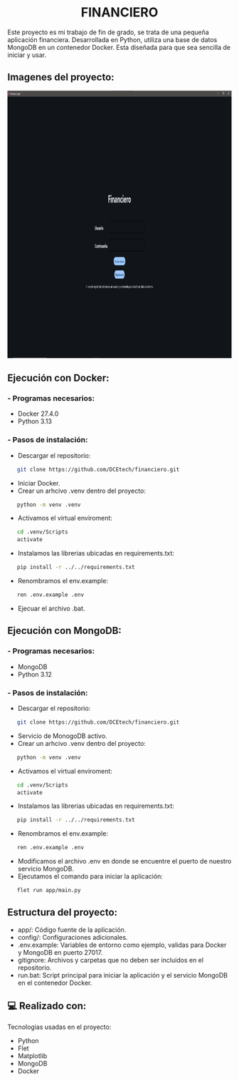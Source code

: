 <h1 align="center" id="title">FINANCIERO</h1>

<p id="description">Este proyecto es mi trabajo de fin de grado, se trata de una pequeña aplicación financiera. Desarrollada en Python, utiliza una base de datos MongoDB en un contenedor Docker. Esta diseñada para que sea sencilla de iniciar y usar.</p>

<h2>Imagenes del proyecto:</h2>

<img src="img/login.png" alt="project-screenshot" width="800" height="600/">

<h2>Ejecución con Docker:</h2>
<h3>- Programas necesarios: </h3>

* Docker 27.4.0
* Python 3.13

<h3>- Pasos de instalación: </h3>

* Descargar el repositorio:
```bash
   git clone https://github.com/DCEtech/financiero.git
```
* Iniciar Docker.
* Crear un arhcivo .venv dentro del proyecto:
```bash
   python -m venv .venv
```
* Activamos el virtual enviroment: 
```bash
   cd .venv/Scripts 
   activate
```
* Instalamos las librerias ubicadas en requirements.txt:
```bash
   pip install -r ../../requirements.txt
```
* Renombramos el env.example: 
```bash
   ren .env.example .env
```
* Ejecuar el archivo .bat.

<h2>Ejecución con MongoDB:</h2>
<h3>- Programas necesarios: </h3>

* MongoDB
* Python 3.12

<h3>- Pasos de instalación: </h3>

* Descargar el repositorio:
```bash
   git clone https://github.com/DCEtech/financiero.git
```
* Servicio de MonogoDB activo.
* Crear un arhcivo .venv dentro del proyecto:
```bash
   python -m venv .venv
```
* Activamos el virtual enviroment: 
```bash
   cd .venv/Scripts 
   activate
```
* Instalamos las librerias ubicadas en requirements.txt:
```bash
   pip install -r ../../requirements.txt
```
* Renombramos el env.example: 
```bash
   ren .env.example .env
```
* Modificamos el archivo .env en donde se encuentre el puerto de nuestro servicio MongoDB.
* Ejecutamos el comando para iniciar la aplicación: 
```bash
   flet run app/main.py
```
<h2>Estructura del proyecto:</h2>

* app/: Código fuente de la aplicación.
* config/: Configuraciones adicionales.
* .env.example: Variables de entorno como ejemplo, validas para Docker y MongoDB en puerto 27017.
* gitignore: Archivos y carpetas que no deben ser incluidos en el repositorio.
* run.bat: Script principal para iniciar la aplicación y el servicio MongoDB en el contenedor Docker.

<h2>💻 Realizado con:</h2>

Tecnologias usadas en el proyecto:

*   Python
*   Flet
*   Matplotlib
*   MongoDB
*   Docker

